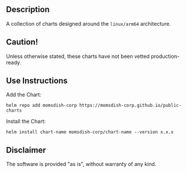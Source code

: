 ## Description
A collection of charts designed around the `linux/arm64` architecture.

## Caution!
Unless otherwise stated, these charts have not been vetted production-ready.

## Use Instructions

Add the Chart:
```
helm repo add momsdish-corp https://momsdish-corp.github.io/public-charts
```

Install the Chart:
```
helm install chart-name momsdish-corp/chart-name --version x.x.x
```


## Disclaimer
The software is provided "as is", without warranty of any kind.